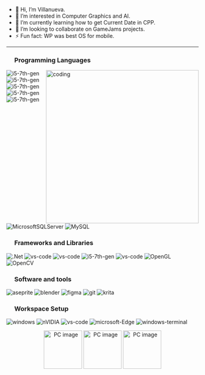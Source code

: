 <!---
<p align="center">
  <a href="https://github.com/DenverCoder1/readme-typing-svg"><img src="https://readme-typing-svg.herokuapp.com?lines=Computer+Science+Student;Software+Developer&center=true&width=380&height=45"></a>
</p>
-->

- 👋 Hi, I’m Villanueva.
- 👀 I’m interested in Computer Graphics and AI.
- 🌱 I’m currently learning how to get Current Date in CPP.
- 💞️ I’m looking to collaborate on GameJams projects.
- ⚡ Fun fact: WP was best OS for mobile.


---
### <img src="https://win98icons.alexmeub.com/icons/png/keyboard-5.png" width="17"> Programming Languages
<img align="right" alt="coding" width="400" src= "https://i.pinimg.com/originals/9d/9b/d1/9d9bd13afce1a798d22ecfd9897730ed.gif">

![i5-7th-gen](https://img.shields.io/badge/C%23-239120?style=for-the-badge&logo=c-sharp&logoColor=white)
![i5-7th-gen](https://img.shields.io/badge/C%2B%2B-00599C?style=for-the-badge&logo=c%2B%2B&logoColor=white)
![i5-7th-gen](https://img.shields.io/badge/CSS3-1572B6?style=for-the-badge&logo=css3&logoColor=white)
![i5-7th-gen](https://img.shields.io/badge/HTML5-E34F26?style=for-the-badge&logo=html5&logoColor=white)
![i5-7th-gen](https://img.shields.io/badge/JavaScript-323330?style=for-the-badge&logo=javascript&logoColor=F7DF1E)
![MicrosoftSQLServer](https://img.shields.io/badge/Microsoft%20SQL%20Server-CC2927?style=for-the-badge&logo=microsoft%20sql%20server&logoColor=white)
![MySQL](https://img.shields.io/badge/mysql-%2300f.svg?style=for-the-badge&logo=mysql&logoColor=white)

### <img src="https://win98icons.alexmeub.com/icons/png/defragment-0.png" width="17"> Frameworks and Libraries
![.Net](https://img.shields.io/badge/.NET-5C2D91?style=for-the-badge&logo=.net&logoColor=white)
![vs-code](https://img.shields.io/badge/CMake-064F8C?style=for-the-badge&logo=cmake&logoColor=white)
![vs-code](https://img.shields.io/badge/npm-CB3837?style=for-the-badge&logo=npm&logoColor=white)
![i5-7th-gen](https://img.shields.io/badge/React-20232A?style=for-the-badge&logo=react&logoColor=61DAFB)
![vs-code](https://img.shields.io/badge/Unity-100000?style=for-the-badge&logo=unity&logoColor=white)
![OpenGL](https://img.shields.io/badge/OpenGL-%23FFFFFF.svg?style=for-the-badge&logo=opengl)
![OpenCV](https://img.shields.io/badge/OpenCV-27338e?style=for-the-badge&logo=OpenCV&logoColor=white)

### <img src="https://win98icons.alexmeub.com/icons/png/tools_gear-0.png" width="17"> Software and tools
![aseprite](https://img.shields.io/badge/Aseprite-FFFFFF?style=for-the-badge&logo=Aseprite&logoColor=#7D929E)
![blender](https://img.shields.io/badge/blender-%23F5792A.svg?style=for-the-badge&logo=blender&logoColor=white)
![figma](https://img.shields.io/badge/Figma-F24E1E?style=for-the-badge&logo=figma&logoColor=white)
![git](https://img.shields.io/badge/GIT-E44C30?style=for-the-badge&logo=git&logoColor=white)
![krita](https://img.shields.io/badge/Krita-203759?style=for-the-badge&logo=krita&logoColor=EEF37B)
<!---
![powershell](https://img.shields.io/badge/powershell-5391FE?style=for-the-badge&logo=powershell&logoColor=white)
![windows-terminal](https://img.shields.io/badge/windows%20terminal-4D4D4D?style=for-the-badge&logo=windows%20terminal&logoColor=white)
-->

### <img src="https://win98icons.alexmeub.com/icons/png/computer_explorer_cool-0.png" width="17"> Workspace Setup
![windows](https://img.shields.io/badge/Windows_11-0078D6?style=for-the-badge&logo=windows&logoColor=white)
![nVIDIA](https://img.shields.io/badge/nVIDIA-%2376B900.svg?style=for-the-badge&logo=nVIDIA&logoColor=white)
![vs-code](https://img.shields.io/badge/VS_Code-007ACC?style=for-the-badge&logo=Visual-Studio-Code&logoColor=white)
![microsoft-Edge](https://img.shields.io/badge/Microsoft_Edge-0078D7?style=for-the-badge&logo=Microsoft-edge&logoColor=white)
![windows-terminal](https://img.shields.io/badge/windows%20terminal-4D4D4D?style=for-the-badge&logo=windows%20terminal&logoColor=white)

<div align="center">
<img alt="PC image" width="100" src= "https://www.adity.cl/blog/wp-content/uploads/2016/10/giphy-2-1.gif">  
 <img alt="PC image" width="100" src= "https://www.adity.cl/blog/wp-content/uploads/2016/10/giphy-2-1.gif">
 <img alt="PC image" width="100" src= "https://www.adity.cl/blog/wp-content/uploads/2016/10/giphy-2-1.gif">  
 </div>
<!---
---
![Top Langs](https://github-readme-stats.vercel.app/api/top-langs/?username=35P10&hide_progress=false&theme=tokyonight)
-->

